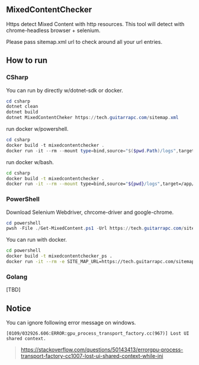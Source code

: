 ## MixedContentChecker

Https detect Mixed Content with http resources.
This tool will detect with chrome-headless browser + selenium.

Please pass sitemap.xml url to check around all your url entries.

## How to run

### CSharp

You can run by directly w/dotnet-sdk or docker.

```powershell
cd csharp
dotnet clean
dotnet build
dotnet MixedContentCheker https://tech.guitarrapc.com/sitemap.xml
```

run docker w/powershell.

```powershell
cd csharp
docker build -t mixedcontentchecker .
docker run -it --rm --mount type=bind,source="$($pwd.Path)/logs",target=/app/logs -e SITE_MAP_URL=https://tech.guitarrapc.com/sitemap.xml mixedcontentchecker
```

run docker w/bash.

```bash
cd csharp
docker build -t mixedcontentchecker .
docker run -it --rm --mount type=bind,source="${pwd}/logs",target=/app/logs -e SITE_MAP_URL=https://tech.guitarrapc.com/sitemap.xml mixedcontentchecker
```

### PowerShell

Download Selenium Webdriver, chrcome-driver and google-chrome.

```powershell
cd powershell
pwsh -File ./Get-MixedContent.ps1 -Url https://tech.guitarrapc.com/sitemap.xml
```

You can run with docker.

```bash
cd powershell
docker build -t mixedcontentchecker_ps .
docker run -it --rm -e SITE_MAP_URL=https://tech.guitarrapc.com/sitemap.xml mixedcontentchecker_ps
```

### Golang

[TBD]

## Notice

You can ignore following error message on windows.

```
[0109/032926.606:ERROR:gpu_process_transport_factory.cc(967)] Lost UI shared context.
```
> https://stackoverflow.com/questions/50143413/errorgpu-process-transport-factory-cc1007-lost-ui-shared-context-while-ini
